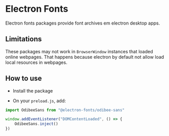 # Electron Fonts

Electron fonts packages provide font archives em electron desktop apps.

## Limitations

These packages may not work in `BrowserWindow` instances that loaded online webpages. That happens because electron by default not allow load local resources in webpages.

## How to use

* Install the package

* On your `preload.js`, add:

```ts
import OdibeeSans from "@electron-fonts/odibee-sans"

window.addEventListener("DOMContentLoaded", () => {
    OdibeeSans.inject()
})
```